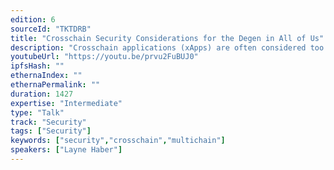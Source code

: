 ```yaml
---
edition: 6
sourceId: "TKTDRB"
title: "Crosschain Security Considerations for the Degen in All of Us"
description: "Crosschain applications (xApps) are often considered too risky, but this viewpoint is divorced from reality. People **will** use these applications and it is our responsibility to understand the security implications. xApp developers must be able to reason about concurrency and asynchrony across two different networks, as well as understand the trust assumptions introduced by the data transport layer. By understanding this, we can allow users to engage in risky behavior in the safest way."
youtubeUrl: "https://youtu.be/prvu2FuBUJ0"
ipfsHash: ""
ethernaIndex: ""
ethernaPermalink: ""
duration: 1427
expertise: "Intermediate"
type: "Talk"
track: "Security"
tags: ["Security"]
keywords: ["security","crosschain","multichain"]
speakers: ["Layne Haber"]
---
```

